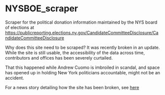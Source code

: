 # NYSBOE_scraper
Scraper for the political donation information maintained by the NYS board of elections at https://publicreporting.elections.ny.gov/CandidateCommitteeDisclosure/CandidateCommitteeDisclosure

Why does this site need to be scraped?  It was recently broken in an update.  While the site is still usable, the accessibility of the data across time, contributors and offices has been severely curtailed.  

That this happened while Andrew Cuomo is imbroiled in scandal, and space has opened up in holding New York politicians accountable, might not be an accident.  

For a news story detailing how the site has been broken, see [here](https://readsludge.com/2021/03/09/ny-elections-board-makes-it-harder-for-journalists-to-follow-the-money/) 

